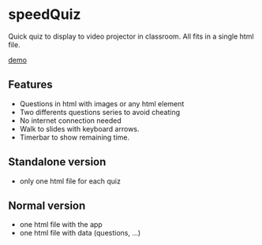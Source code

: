 # speedQuiz
Quick quiz to display to video projector in classroom. All fits in a single html file.

[demo](https://pi3141.github.io/speedQuiz_standAlone.html)

## Features

* Questions in html with images or any html element
* Two differents questions series to avoid cheating
* No internet connection needed
* Walk to slides with keyboard arrows.
* Timerbar to show remaining time.

## Standalone version

* only one html file for each quiz

## Normal version

* one html file with the app
* one html file with data (questions, …)
